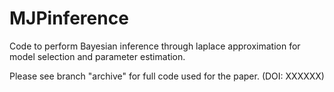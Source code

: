 # MJPinference
Code to perform Bayesian inference through laplace approximation for model selection and parameter estimation. 

Please see branch "archive" for full code used for the paper. (DOI: XXXXXX) 
